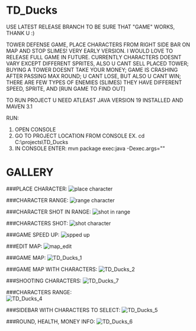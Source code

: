 # TD_Ducks

USE LATEST RELEASE BRANCH TO BE SURE THAT "GAME" WORKS, THANK U :)

TOWER DEFENSE GAME, PLACE CHARACTERS FROM RIGHT SIDE BAR ON MAP AND STOP SLIMES! 
VERY EARLY VERSION. I WOULD LOVE TO RELEASE FULL GAME IN FUTURE.
CURRENTLY CHARACTERS DOESNT VARY EXCEPT DIFFERENT SPRITES, ALSO U CANT SELL PLACED TOWER;
BUYING A TOWER DOESNT TAKE YOUR MONEY;
GAME IS CRASHING AFTER PASSING MAX ROUND;
U CANT LOSE, BUT ALSO U CANT WIN;
THERE ARE FEW TYPES OF ENEMIES (SLIMES) THEY HAVE DIFFERENT SPEED, SPRITE, AND [RUN GAME TO FIND OUT] 

TO RUN PROJECT U NEED ATLEAST JAVA VERSION 19 INSTALLED AND MAVEN 3.1

RUN: 
1. OPEN CONSOLE 
2. GO TO PROJECT LOCATION FROM CONSOLE EX. cd C:\projects\TD_Ducks
3. IN CONSOLE ENTER: mvn package exec:java -Dexec.args="" 

# GALLERY

###PLACE CHARACTER: 
![place character](https://github.com/KaczyStary/TD_Ducks/assets/98557409/05a216a1-8223-48aa-8c45-928fcbf50e27)

###CHARACTER RANGE: 
![range character](https://github.com/KaczyStary/TD_Ducks/assets/98557409/4921309d-6ee0-4b46-b093-243e8b8c81e0)

###CHARACTER SHOT IN RANGE:
![shot in range](https://github.com/KaczyStary/TD_Ducks/assets/98557409/26cceeeb-a247-42a5-85bd-aa21b3d5dd1f)

###CHARACTERS SHOT: 
![shot character](https://github.com/KaczyStary/TD_Ducks/assets/98557409/65e023b9-660a-4d35-9c03-77ee15bc6dcd)

###GAME SPEED UP: 
![spped up](https://github.com/KaczyStary/TD_Ducks/assets/98557409/13cb9a83-1cb4-45ed-8152-947b4afcc14e)

###EDIT MAP: 
![map_edit](https://github.com/KaczyStary/TD_Ducks/assets/98557409/96ccd01e-5fe6-4d3b-9b48-056e8aa2d602)

###GAME MAP:
![TD_Ducks_1](https://github.com/KaczyStary/TD_Ducks/assets/98557409/d40bbc97-f659-48d8-96ab-2a06d4500cbc)

###GAME MAP WITH CHARACTERS:
![TD_Ducks_2](https://github.com/KaczyStary/TD_Ducks/assets/98557409/330e0ff1-179a-458f-9a18-b06d8314bf0f)

###SHOOTING CHARACTERS:
![TD_Ducks_7](https://github.com/KaczyStary/TD_Ducks/assets/98557409/95652099-2c5c-48f6-a884-638bd54ec4b5)

###CHARACTERS RANGE:     
![TD_Ducks_4](https://github.com/KaczyStary/TD_Ducks/assets/98557409/0731b35a-8332-4b83-bdd2-c6876fa9590f)

###SIDEBAR WITH CHARACTERS TO SELECT:
![TD_Ducks_5](https://github.com/KaczyStary/TD_Ducks/assets/98557409/fe3b817f-8f72-49e7-97c6-861a9a947f0c)

###ROUND, HEALTH, MONEY INFO:
![TD_Ducks_6](https://github.com/KaczyStary/TD_Ducks/assets/98557409/ee671ca4-64da-4059-ba52-e9dc81dc37f1)



